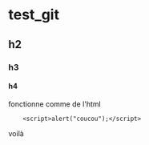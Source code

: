 # test_git
## h2
### h3
#### h4
fonctionne comme de l'html

        <script>alert("coucou");</script>
voilà        
